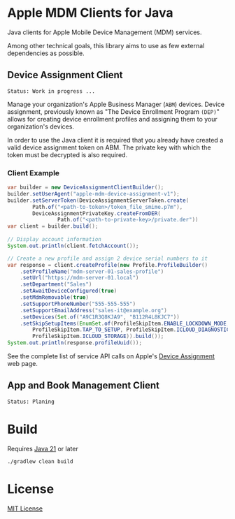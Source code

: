# Apple MDM Clients for Java

Java clients for Apple Mobile Device Management (MDM) services.

Among other technical goals, this library aims to use as few external dependencies as possible.

## Device Assignment Client

    Status: Work in progress ...

Manage your organization's Apple Business Manager (`ABM`) devices. Device assignment, previously known as "The Device Enrollment
Program `(DEP)`" allows for creating device enrollment profiles and assigning them to your organization's devices.

In order to use the Java client it is required that you already have created a valid device assignment token on ABM.
The private key with which the token must be decrypted is also required.

### Client Example 

```java
var builder = new DeviceAssignmentClientBuilder();
builder.setUserAgent("apple-mdm-device-assignment-v1");
builder.setServerToken(DeviceAssignmentServerToken.create(
		Path.of("<path-to-token>/token_file_smime.p7m"), 
		DeviceAssignmentPrivateKey.createFromDER(
				Path.of("<path-to-private-key>/private.der"))
var client = builder.build();
		
// Display account information
System.out.println(client.fetchAccount());

// Create a new profile and assign 2 device serial numbers to it
var response = client.createProfile(new Profile.ProfileBuilder()
    .setProfileName("mdm-server-01-sales-profile")
    .setUrl("https://mdm-server-01.local")
    .setDepartment("Sales")
    .setAwaitDeviceConfigured(true)
    .setMdmRemovable(true)
    .setSupportPhoneNumber("555-555-555")
    .setSupportEmailAddress("sales-it@example.org")
    .setDevices(Set.of("A9C1R3Q8KJA9", "B112R4L8KJC7"))
    .setSkipSetupItems(EnumSet.of(ProfileSkipItem.ENABLE_LOCKDOWN_MODE, 
        ProfileSkipItem.TAP_TO_SETUP, ProfileSkipItem.ICLOUD_DIAGNOSTICS, 
        ProfileSkipItem.ICLOUD_STORAGE)).build());
System.out.println(response.profileUuid());
```

See the complete list of service API calls on Apple's [Device Assignment](https://developer.apple.com/documentation/devicemanagement/device-assignment) web page.

## App and Book Management Client

    Status: Planing

# Build

Requires [Java 21](https://adoptium.net/temurin/releases/) or later

    ./gradlew clean build

# License

[MIT License](LICENSE)

